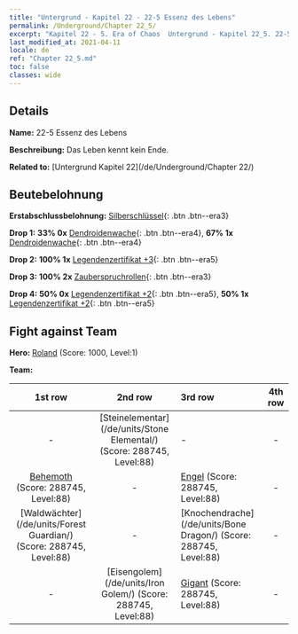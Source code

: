 ```yaml
---
title: "Untergrund - Kapitel 22 - 22-5 Essenz des Lebens"
permalink: /Underground/Chapter 22_5/
excerpt: "Kapitel 22 - 5. Era of Chaos  Untergrund - Kapitel 22_5. 22-5 Essenz des Lebens"
last_modified_at: 2021-04-11
locale: de
ref: "Chapter 22_5.md"
toc: false
classes: wide
---
```


## Details

 **Name:** 22-5 Essenz des Lebens

 **Beschreibung:** Das Leben kennt kein Ende.

 **Related to:** [Untergrund Kapitel 22](/de/Underground/Chapter 22/)

## Beutebelohnung

 **Erstabschlussbelohnung:** [Silberschlüssel](/de/Items/con_693/){: .btn .btn--era3}

 **Drop 1:** **33% 0x** [Dendroidenwache](/de/Items/unt_203/){: .btn .btn--era4}, **67% 1x** [Dendroidenwache](/de/Items/unt_203/){: .btn .btn--era4}

 **Drop 2:** **100% 1x** [Legendenzertifikat +3](/de/Items/mat_88/){: .btn .btn--era5}

 **Drop 3:** **100% 2x** [Zauberspruchrollen](/de/Items/con_694/){: .btn .btn--era3}

 **Drop 4:** **50% 0x** [Legendenzertifikat +2](/de/Items/mat_81/){: .btn .btn--era5}, **50% 1x** [Legendenzertifikat +2](/de/Items/mat_81/){: .btn .btn--era5}


## Fight against Team
 **Hero:** [Roland](/de/heroes/Roland/) (Score: 1000, Level:1)

 **Team:**


  | 1st row | 2nd row | 3rd row | 4th row |
  |:----:|:----:|:----|:----:|
  | - | [Steinelementar](/de/units/Stone Elemental/) (Score: 288745, Level:88)  | - | - |
  | [Behemoth](/de/units/Behemoth/) (Score: 288745, Level:88)  | - | [Engel](/de/units/Angel/) (Score: 288745, Level:88)  | - |
  | [Waldwächter](/de/units/Forest Guardian/) (Score: 288745, Level:88)  | - | [Knochendrache](/de/units/Bone Dragon/) (Score: 288745, Level:88)  | - |
  | - | [Eisengolem](/de/units/Iron Golem/) (Score: 288745, Level:88)  | [Gigant](/de/units/Giant/) (Score: 288745, Level:88)  | - |


